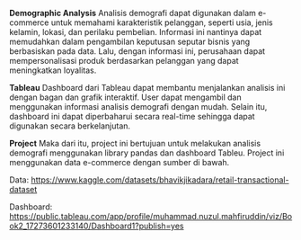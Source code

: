 **Demographic Analysis**
Analisis demografi dapat digunakan dalam e-commerce untuk memahami karakteristik pelanggan, seperti usia, jenis kelamin, lokasi, dan perilaku pembelian. Informasi ini nantinya dapat memudahkan dalam pengambilan keputusan seputar bisnis yang berbasiskan pada data. Lalu, dengan informasi ini, perusahaan dapat mempersonalisasi produk berdasarkan pelanggan yang dapat meningkatkan loyalitas.

**Tableau**
Dashboard dari Tableau dapat membantu menjalankan analisis ini dengan bagan dan grafik interaktif. User dapat mengambil dan menggunakan informasi analisis demografi dengan mudah. Selain itu, dashboard ini dapat diperbaharui secara real-time sehingga dapat digunakan secara berkelanjutan.

**Project**
Maka dari itu, project ini bertujuan untuk melakukan analisis demografi menggunakan library pandas dan dashboard Tableu. Project ini menggunakan data e-commerce dengan sumber di bawah.

Data: https://www.kaggle.com/datasets/bhavikjikadara/retail-transactional-dataset


Dashboard: https://public.tableau.com/app/profile/muhammad.nuzul.mahfiruddin/viz/Book2_17273601233140/Dashboard1?publish=yes
